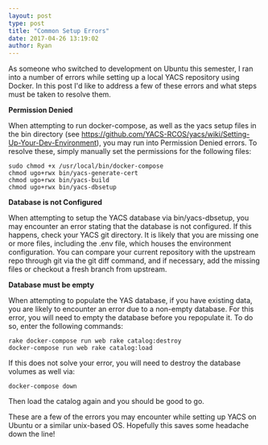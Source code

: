 ```yaml
---
layout: post
type: post
title: "Common Setup Errors"
date: 2017-04-26 13:19:02
author: Ryan
---
```


As someone who switched to development on Ubuntu this semester, I ran into a number of errors while setting up a local YACS repository using Docker. In this post I'd like to address a few of these errors and what steps must be taken to resolve them.

**Permission Denied**

When attempting to run docker-compose, as well as the yacs setup files in the bin directory (see https://github.com/YACS-RCOS/yacs/wiki/Setting-Up-Your-Dev-Environment), you may run into Permission Denied errors. To resolve these, simply manually set the permissions for the following files:
~~~~
sudo chmod +x /usr/local/bin/docker-compose
chmod ugo+rwx bin/yacs-generate-cert
chmod ugo+rwx bin/yacs-build
chmod ugo+rwx bin/yacs-dbsetup
~~~~

**Database is not Configured**

When attempting to setup the YACS database via bin/yacs-dbsetup, you may encounter an error stating that the database is not configured. If this happens, check your YACS git directory. It is likely that you are missing one or more files, including the .env file, which houses the environment configuration. You can compare your current repository with the upstream repo through git via the git diff command, and if necessary, add the missing files or checkout a fresh branch from upstream.

**Database must be empty**

When attempting to populate the YAS database, if you have existing data, you are likely to encounter an error due to a non-empty database. For this error, you will need to empty the database before you repopulate it. To do so, enter the following commands:
~~~~
rake docker-compose run web rake catalog:destroy
docker-compose run web rake catalog:load
~~~~
If this does not solve your error, you will need to destroy the database volumes as well via:
~~~~
docker-compose down 
~~~~
Then load the catalog again and you should be good to go.

These are a few of the errors you may encounter while setting up YACS on Ubuntu or a similar unix-based OS. Hopefully this saves some headache down the line!